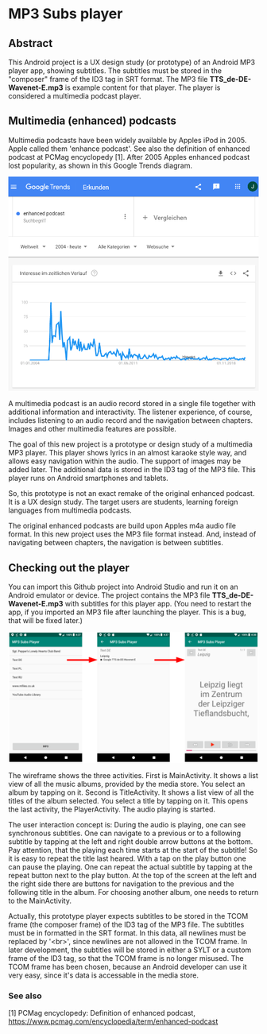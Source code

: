 # MP3 Subs player

## Abstract
This Android project is a UX design study (or prototype) of an Android MP3 player app, showing subtitles. The subtitles must be stored in the "composer" frame of the ID3 tag in SRT format. The MP3 file __TTS_de-DE-Wavenet-E.mp3__ is example content for that player. The player is considered a multimedia podcast player.

## Multimedia (enhanced) podcasts
Multimedia podcasts have been widely available by Apples iPod in 2005. Apple called them 'enhance podcast'. See also the definition of enhanced podcast at PCMag encyclopedy [1]. After 2005 Apples enhanced podcast lost popularity, as shown in this Google Trends diagram. 

![Google Treds of enhanced podcast](enhanced_podcast_trends.png)

A multimedia podcast is an audio record stored in a single file together with additional information and interactivity. The listener experience, of course, includes listening to an audio record and the navigation between chapters. Images and other multimedia features are possible. 

The goal of this new project is a prototype or design study of a multimedia MP3 player. This player shows lyrics in an almost karaoke style way, and allows easy navigation within the audio. The support of images may be added later. The additional data is stored in the ID3 tag of the MP3 file. This player runs on Android smartphones and tablets. 

So, this prototype is not an exact remake of the original enhanced podcast. It is a UX design study. The target users are students, learning foreign languages from multimedia podcasts.

The original enhanced podcasts are build upon Apples m4a audio file format. In this new project uses the MP3 file format instead. And, instead of navigating between chapters, the navigation is between subtitles.

## Checking out the player
You can import this Github project into Android Studio and run it on an Android emulator or device. The project contains the MP3 file __TTS_de-DE-Wavenet-E.mp3__ with subtitles for this player app. (You need to restart the app, if you imported an MP3 file after launching the player. This is a bug, that will be fixed later.)

![wireframe](wireframe.png)

The wireframe shows the three activities. First is MainActivity. It shows a list view of all the music albums, provided by the media store. You select an album by tapping on it. Second is TitleActivity. It shows a list view of all the titles of the album selected. You select a title by tapping on it. This opens the last activity, the PlayerActivity. The audio playing is started. 

The user interaction concept is: During the audio is playing, one can see synchronous subtitles. One can navigate to a previous or to a following subtitle by tapping at the left and right double arrow buttons at the bottom. Pay attention, that the playing each time starts at the start of the subtitle! So it is easy to repeat the title last heared. With a tap on the play button one can pause the playing. One can repeat the actual subtitle by tapping at the repeat button next to the play button. At the top of the screen at the left and the right side there are buttons for navigation to the previous and the following title in the album. For choosing another album, one needs to return to the MainActivity.

Actually, this prototype player expects subtitles to be stored in the TCOM frame (the composer frame) of the ID3 tag of the MP3 file. The subtitles must be in formatted in the SRT format. In this data, all newlines must be replaced by '&lt;br&gt;', since newlines are not allowed in the TCOM frame. In later development, the subtitles will be stored in either a SYLT or a custom frame of the ID3 tag, so that the TCOM frame is no longer misused. The TCOM frame has been chosen, because an Android developer can use it very easy, since it's data is accessable in the media store.

### See also

[1]	PCMag encyclopedy: Definition of enhanced podcast,
https://www.pcmag.com/encyclopedia/term/enhanced-podcast 

